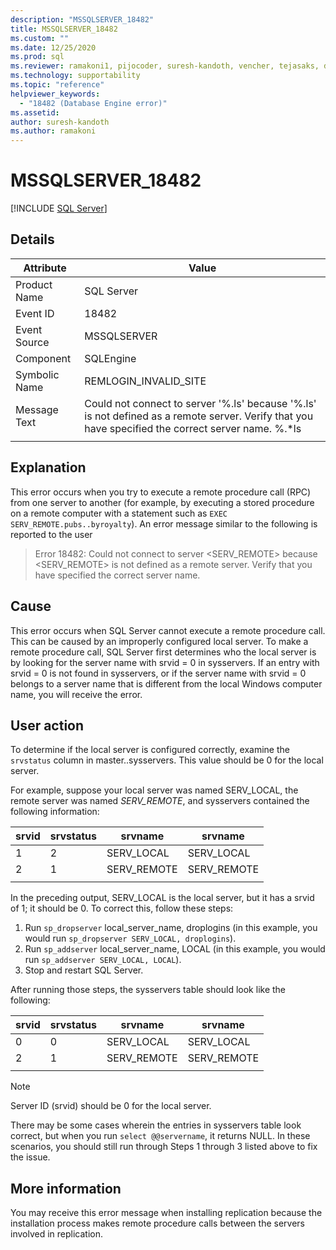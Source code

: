 ```yaml
---
description: "MSSQLSERVER_18482"
title: MSSQLSERVER_18482
ms.custom: ""
ms.date: 12/25/2020
ms.prod: sql
ms.reviewer: ramakoni1, pijocoder, suresh-kandoth, vencher, tejasaks, docast
ms.technology: supportability
ms.topic: "reference"
helpviewer_keywords: 
  - "18482 (Database Engine error)"
ms.assetid: 
author: suresh-kandoth
ms.author: ramakoni
---
```

# MSSQLSERVER_18482
 [!INCLUDE [SQL Server](../../includes/applies-to-version/sqlserver.md)]

## Details

|Attribute|Value|
|---|---|
|Product Name|SQL Server|
|Event ID|18482|
|Event Source|MSSQLSERVER|
|Component|SQLEngine|
|Symbolic Name|REMLOGIN_INVALID_SITE|
|Message Text|Could not connect to server '%.ls' because '%.ls' is not defined as a remote server. Verify that you have specified the correct server name. %.*ls|
||

## Explanation

This error occurs when you try to execute a remote procedure call (RPC) from one server to another (for example, by executing a stored procedure on a remote computer with a statement such as `EXEC SERV_REMOTE.pubs..byroyalty`). An error message similar to the following is reported to the user

> Error 18482: Could not connect to server \<SERV_REMOTE> because \<SERV_REMOTE> is not defined as a remote server. Verify that you have specified the correct server name.

## Cause

This error occurs when SQL Server cannot execute a remote procedure call. This can be caused by an improperly configured local server. To make a remote procedure call, SQL Server first determines who the local server is by looking for the server name with srvid = 0 in sysservers. If an entry with srvid = 0 is not found in sysservers, or if the server name with srvid = 0 belongs to a server name that is different from the local Windows computer name, you will receive the error.

## User action

To determine if the local server is configured correctly, examine the `srvstatus` column in master..sysservers. This value should be 0 for the local server.

For example, suppose your local server was named SERV_LOCAL, the remote server was named *SERV_REMOTE*, and sysservers contained the following information:

|srvid|srvstatus|srvname|srvname|
|---|---|---|---|
|1|2|SERV_LOCAL|SERV_LOCAL|
|2|1|SERV_REMOTE|SERV_REMOTE|
||||

In the preceding output, SERV_LOCAL is the local server, but it has a srvid of 1; it should be 0. To correct this, follow these steps:

1. Run `sp_dropserver` local_server_name, droplogins (in this example, you would run `sp_dropserver SERV_LOCAL, droplogins`).
1. Run `sp_addserver` local_server_name, LOCAL (in this example, you would run `sp_addserver SERV_LOCAL, LOCAL`).
1. Stop and restart SQL Server.

After running those steps, the sysservers table should look like the following:

|srvid|srvstatus|srvname|srvname|
|---|---|---|---|
|0|0|SERV_LOCAL|SERV_LOCAL|
|2|1|SERV_REMOTE|SERV_REMOTE|
||||

> [!NOTE]
> Server ID (srvid) should be 0 for the local server.

There may be some cases wherein the entries in sysservers table look correct, but when you run `select @@servername`, it returns NULL. In these scenarios, you should still run through Steps 1 through 3 listed above to fix the issue.

## More information

You may receive this error message when installing replication because the installation process makes remote procedure calls between the servers involved in replication.
